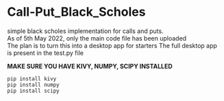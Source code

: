 # Call-Put_Black_Scholes
simple black scholes implementation for calls and puts. <br/>
As of 5th May 2022, only the main code file has been uploaded <br/>
The plan is to turn this into a desktop app for starters
The full desktop app is present in the test.py file

**MAKE SURE YOU HAVE KIVY, NUMPY, SCIPY INSTALLED**
```
pip install kivy  
pip install numpy
pip install scipy
```
